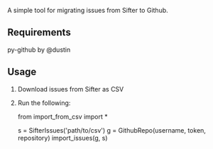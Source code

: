 A simple tool for migrating issues from Sifter to Github.

## Requirements ##

py-github by @dustin

## Usage ##

 1. Download issues from Sifter as CSV
 2. Run the following:

    from import_from_csv import *

    s = SifterIssues('path/to/csv')
    g = GithubRepo(username, token, repository)
    import_issues(g, s)

